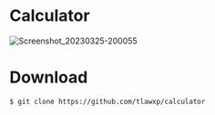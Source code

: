 # Calculator

![Screenshot_20230325-200055](https://user-images.githubusercontent.com/101454769/227718738-2a9743d4-c459-41fc-945c-d1ee44d5ca95.png)

# Download

```bash
$ git clone https://github.com/tlawxp/calculator
```
